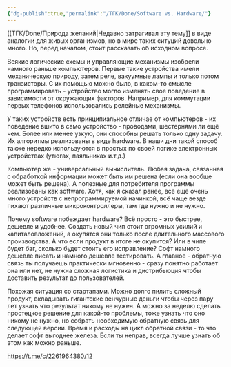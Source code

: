 ```yaml
---
{"dg-publish":true,"permalink":"/ТГК/Done/Software vs. Hardware/"}
---
```


[[ТГК/Done/Природа желаний\|Недавно затрагивал эту тему]] в виде аналогии для живых организмов, но в мире таких ситуций довольно много. Но, перед началом, стоит рассказать об исходном вопросе.

Всякие логические схемы и управляющие механизмы изобрели намного раньше компьютеров. Первые такие устройства имели механическую природу, затем реле, вакуумные лампы и только потом транзисторы. С их помощью можно было, в каком-то смысле программировать - устройство могло изменять свое поведение в зависимости от окружающих факторов. Например, для коммутации первых телефонов использовались релейные механизмы.

У таких устройств есть принципиальное отличае от компьютеров - их поведение вшито в само устройство - проводами, шестернями ли ещё чем. Более или менее узкую, они способны решать только одну задачу. Их алгоритмы реализованы в виде hardware. В наши дни такой способ также нередко используются в простых по своей логике электронных устройствах (утюгах, паяльниках и.т.д.)

Компьютер же - универсальный вычислитель. Любая задача, связанная с обработкой информации может быть им решена (если она вообще может быть решена). А полезные для потребителя программы реализованы как software. Хотя, как я сказал ранее, всё ещё очень много устройств с непрограммируемой начинкой, всё чаще везде пихают различные микроконтроллеры, там где нужно и не нужно.

Почему software побеждает hardware? Всё просто - это быстрее, дешевле и удобнее. Создать новый чип стоит огромных усилий и капиталовложений, а окупятся они только после длительного массового производства. А что если продукт в итоге не окупится? Или в чипе будет баг, сколько будет стоить его исправление? Софт намного дешевле писать и намного дешевле тестировать. А главное - обратную связь ты получаешь практически мгновенно - сразу понятно работает она или нет, не нужна сложная логистика и дистрибьюция чтобы доставить результат до пользователей.

Похожая ситуация со стартапами. Можно долго пилить сложный продукт, вкладывать гигантские венчурные деньги чтобы через пару лет узнать что результат никому не нужен. А можно за неделю сделать простецкое решение для какой-то проблемы, тоже узнать что оно никому не нужно, но собрать необходимую обратную связь для следующей версии. Время и расходы на цикл обратной связи - то что делает софт выгоднее железа. Если ты неправ, всегда лучше узнать об этом как можно раньше.

https://t.me/c/2261964380/12